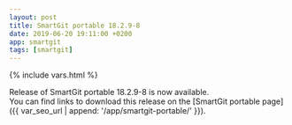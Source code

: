 ```yaml
---
layout: post
title: SmartGit portable 18.2.9-8
date: 2019-06-20 19:11:00 +0200
app: smartgit
tags: [smartgit]
---
```

{% include vars.html %}

Release of SmartGit portable 18.2.9-8 is now available.<br />
You can find links to download this release on the [SmartGit portable page]({{ var_seo_url | append: '/app/smartgit-portable/' }}).